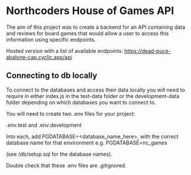 # Northcoders House of Games API

The aim of this project was to create a backend for an API containing data and reviews for board games that would allow a user to access this information using specific endpoints.

Hosted version with a list of available endpoints: https://dead-puce-abalone-cap.cyclic.app/api

## Connecting to db locally

To connect to the databases and access their data locally you will need to require in either index.js in the test-data folder or the development-data folder depending on which databases you want to connect to.

You will need to create two .env files for your project:

.env.test and .env.development

Into each, add PGDATABASE=<database_name_here>, with the correct database name for that environment e.g. PGDATABASE=nc_games

(see /db/setup.sql for the database names).

Double check that these .env files are .gitignored.
